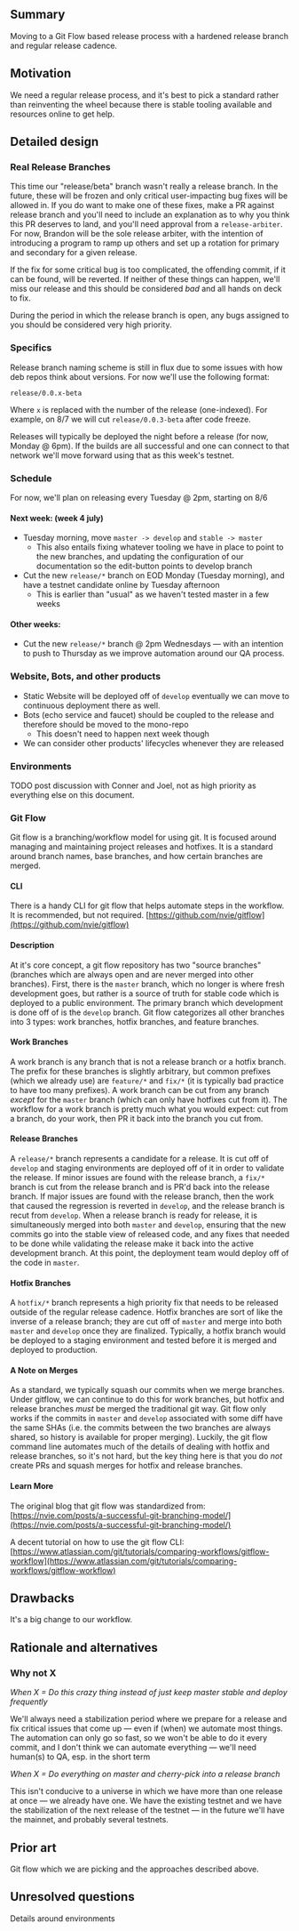 ## Summary
[summary]: #summary

Moving to a Git Flow based release process with a hardened release branch and regular release cadence.

## Motivation

[motivation]: #motivation

We need a regular release process, and it's best to pick a standard rather than reinventing the wheel because there is stable tooling available and resources online to get help.

## Detailed design

[detailed-design]: #detailed-design

### Real Release Branches

This time our "release/beta" branch wasn't really a release branch. In the future, these will be frozen and only critical user-impacting bug fixes will be allowed in. If you do want to make one of these fixes, make a PR against release branch and you'll need to include an explanation as to why you think this PR deserves to land, and you'll need approval from a `release-arbiter`. For now, Brandon will be the sole release arbiter, with the intention of introducing a program to ramp up others and set up a rotation for primary and secondary for a given release.

If the fix for some critical bug is too complicated, the offending commit, if it can be found, will be reverted. If neither of these things can happen, we'll miss our release and this should be considered *bad* and all hands on deck to fix.

During the period in which the release branch is open, any bugs assigned to you should be considered very high priority.

### Specifics

Release branch naming scheme is still in flux due to some issues with how deb repos think about versions. For now we'll use the following format:

```
release/0.0.x-beta
```

Where `x` is replaced with the number of the release (one-indexed). For example, on 8/7 we will cut `release/0.0.3-beta` after code freeze.

Releases will typically be deployed the night before a release (for now, Monday @ 6pm). If the builds are all successful and one can connect to that network we'll move forward using that as this week's testnet.

### Schedule

For now, we'll plan on releasing every Tuesday @ 2pm, starting on 8/6

#### Next week: (week 4 july)

- Tuesday morning, move `master -> develop` and `stable -> master`
    - This also entails fixing whatever tooling we have in place to point to the new branches, and updating the configuration of our documentation so the edit-button points to develop branch
- Cut the new `release/*` branch on EOD Monday (Tuesday morning), and have a testnet candidate online by Tuesday afternoon
    - This is earlier than "usual" as we haven't tested master in a few weeks

#### Other weeks:

- Cut the new `release/*` branch @ 2pm Wednesdays — with an intention to push to Thursday as we improve automation around our QA process.

### Website, Bots, and other products

- Static Website will be deployed off of `develop` eventually we can move to continuous deployment there as well.
- Bots (echo service and faucet) should be coupled to the release and therefore should be moved to the mono-repo
    - This doesn't need to happen next week though
- We can consider other products' lifecycles whenever they are released

### Environments

TODO post discussion with Conner and Joel, not as high priority as everything else on this document.

### Git Flow

Git flow is a branching/workflow model for using git. It is focused around managing and maintaining project releases and hotfixes. It is a standard around branch names, base branches, and how certain branches are merged.

#### CLI

There is a handy CLI for git flow that helps automate steps in the workflow. It is recommended, but not required. [https://github.com/nvie/gitflow](https://github.com/nvie/gitflow)

#### Description

At it's core concept, a git flow repository has two "source branches" (branches which are always open and are never merged into other branches). First, there is the `master` branch, which no longer is where fresh development goes, but rather is a source of truth for stable code which is deployed to a public environment. The primary branch which development is done off of is the `develop` branch. Git flow categorizes all other branches into 3 types: work branches, hotfix branches, and feature branches.

#### Work Branches

A work branch is any branch that is not a release branch or a hotfix branch. The prefix for these branches is slightly arbitrary, but common prefixes (which we already use) are `feature/*` and `fix/*` (it is typically bad practice to have too many prefixes). A work branch can be cut from any branch *except* for the `master` branch (which can only have hotfixes cut from it). The workflow for a work branch is pretty much what you would expect: cut from a branch, do your work, then PR it back into the branch you cut from.

#### Release Branches

A `release/*` branch represents a candidate for a release. It is cut off of `develop` and staging environments are deployed off of it in order to validate the release. If minor issues are found with the release branch, a `fix/*` branch is cut from the release branch and is PR'd back into the release branch. If major issues are found with the release branch, then the work that caused the regression is reverted in `develop`, and the release branch is recut from `develop`. When a release branch is ready for release, it is simultaneously merged into both `master` and `develop`, ensuring that the new commits go into the stable view of released code, and any fixes that needed to be done while validating the release make it back into the active development branch. At this point, the deployment team would deploy off of the code in `master`.

#### Hotfix Branches

A `hotfix/*` branch represents a high priority fix that needs to be released outside of the regular release cadence. Hotfix branches are sort of like the inverse of a release branch; they are cut off of `master` and merge into both `master` and `develop` once they are finalized. Typically, a hotfix branch would be deployed to a staging environment and tested before it is merged and deployed to production.

#### A Note on Merges

As a standard, we typically squash our commits when we merge branches. Under gitflow, we can continue to do this for work branches, but hotfix and release branches *must* be merged the traditional git way. Git flow only works if the commits in `master` and `develop` associated with some diff have the same SHAs (i.e. the commits between the two branches are always shared, so history is available for proper merging). Luckily, the git flow command line automates much of the details of dealing with hotfix and release branches, so it's not hard, but the key thing here is that you do *not* create PRs and squash merges for hotfix and release branches.

#### Learn More

The original blog that git flow was standardized from: [https://nvie.com/posts/a-successful-git-branching-model/](https://nvie.com/posts/a-successful-git-branching-model/)

A decent tutorial on how to use the git flow CLI: [https://www.atlassian.com/git/tutorials/comparing-workflows/gitflow-workflow](https://www.atlassian.com/git/tutorials/comparing-workflows/gitflow-workflow)

## Drawbacks
[drawbacks]: #drawbacks

It's a big change to our workflow.

## Rationale and alternatives
[rationale-and-alternatives]: #rationale-and-alternatives

### Why not X

*When X = Do this crazy thing instead of just keep master stable and deploy frequently*

We'll always need a stabilization period where we prepare for a release and fix critical issues that come up — even if (when) we automate most things. The automation can only go so fast, so we won't be able to do it every commit, and I don't think we can automate everything — we'll need human(s) to QA, esp. in the short term

*When X = Do everything on master and cherry-pick into a release branch*

This isn't conducive to a universe in which we have more than one release at once — we already have one. We have the existing testnet and we have the stabilization of the next release of the testnet — in the future we'll have the mainnet, and probably several testnets.

## Prior art
[prior-art]: #prior-art

Git flow which we are picking and the approaches described above.

## Unresolved questions
[unresolved-questions]: #unresolved-questions

Details around environments

